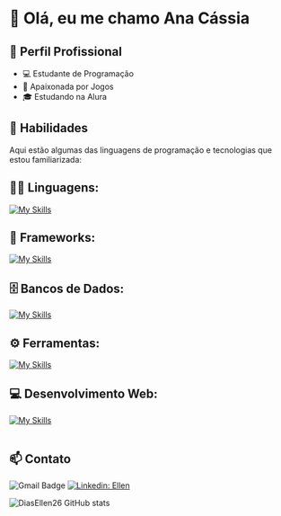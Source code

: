 # 👋 Olá, eu me chamo Ana Cássia

## 💼 Perfil Profissional

- 💻 Estudante de Programação
- 🌱 Apaixonada por Jogos
- 🎓 Estudando na Alura

## 🚀 Habilidades

Aqui estão algumas das linguagens de programação e tecnologias que estou familiarizada:

## 👨‍💻 Linguagens: 
[![My Skills](https://skillicons.dev/icons?i=java,python,javascript,c,php)](https://skillicons.dev)

## 🧰 Frameworks: 
[![My Skills](https://skillicons.dev/icons?i=react,django)](https://skillicons.dev)

## 🗄️ Bancos de Dados: 
[![My Skills](https://skillicons.dev/icons?i=mysql,mongo)](https://skillicons.dev)
## ⚙️ Ferramentas:
[![My Skills](https://skillicons.dev/icons?i=git,github,visualstudio,eclipse)](https://skillicons.dev)
## 💻 Desenvolvimento Web:
[![My Skills](https://skillicons.dev/icons?i=php,html,css)](https://skillicons.dev)<br><br>

## 📫 Contato

![Gmail Badge](https://img.shields.io/badge/-{anainvernizzidev@gmail.com}-006bed?style=flat-square&logo=Gmail&logoColor=white&link=mailto:{SeuEmail})
[![Linkedin: Ellen](https://img.shields.io/badge/-ellendias-blue?style=flat-square&logo=Linkedin&logoColor=white&link=https://www.linkedin.com/in/devellenias/)](https://www.linkedin.com/in/ana-cassia-figueiredo-invernizzi/)

![DiasEllen26 GitHub stats](https://github-readme-stats.vercel.app/api?username=DiasEllen26&show_icons=true&theme=dark) <br><br>

